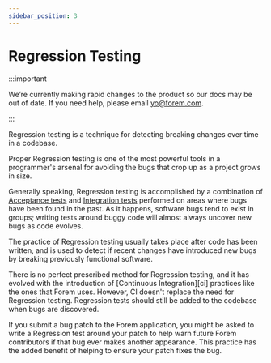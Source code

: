 ```yaml
---
sidebar_position: 3
---
```


# Regression Testing

:::important

We’re currently making rapid changes to the product so our docs may be out of date. If you need help, please email [yo@forem.com](mailto:yo@forem.com).

:::

Regression testing is a technique for detecting breaking changes over time in a
codebase.

Proper Regression testing is one of the most powerful tools in a programmer's
arsenal for avoiding the bugs that crop up as a project grows in size.

Generally speaking, Regression testing is accomplished by a combination of
[Acceptance tests](feature-tests) and [Integration tests](integration-tests)
performed on areas where bugs have been found in the past. As it happens,
software bugs tend to exist in groups; writing tests around buggy code will
almost always uncover new bugs as code evolves.

The practice of Regression testing usually takes place after code has been
written, and is used to detect if recent changes have introduced new bugs by
breaking previously functional software.

There is no perfect prescribed method for Regression testing, and it has evolved
with the introduction of [Continuous Integration][ci] practices like the ones
that Forem uses. However, CI doesn't replace the need for Regression testing.
Regression tests should still be added to the codebase when bugs are discovered.

If you submit a bug patch to the Forem application, you might be asked to write
a Regression test around your patch to help warn future Forem contributors if
that bug ever makes another appearance. This practice has the added benefit of
helping to ensure your patch fixes the bug.
